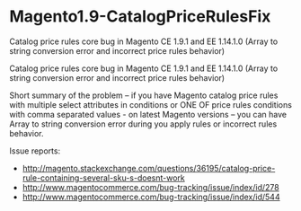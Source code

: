 # Magento1.9-CatalogPriceRulesFix
Catalog price rules core bug in Magento CE 1.9.1 and EE 1.14.1.0 (Array to string conversion error and incorrect price rules behavior)

Catalog price rules core bug in Magento CE 1.9.1 and EE 1.14.1.0 (Array to string conversion error and incorrect price rules behavior)

Short summary of the problem – if you have Magento catalog price rules with multiple select attributes in conditions 
or ONE OF price rules conditions with comma separated values - on latest Magento versions – 
you can have Array to string conversion error during you apply rules or incorrect rules behavior.

Issue reports:
- http://magento.stackexchange.com/questions/36195/catalog-price-rule-containing-several-sku-s-doesnt-work
- http://www.magentocommerce.com/bug-tracking/issue/index/id/278	
- http://www.magentocommerce.com/bug-tracking/issue/index/id/544 	
